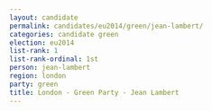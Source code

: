 ```yaml
---
layout: candidate
permalink: candidates/eu2014/green/jean-lambert/
categories: candidate green
election: eu2014
list-rank: 1
list-rank-ordinal: 1st
person: jean-lambert
region: london
party: green
title: London - Green Party - Jean Lambert
---
```

